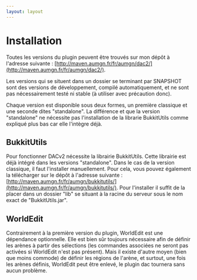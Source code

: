 ```yaml
---
layout: layout
---
```


Installation
======================

Toutes les versions du plugin peuvent être trouvés sur mon dépôt à l'adresse suivante : [http://maven.aumgn.fr/fr/aumgn/dac2/](http://maven.aumgn.fr/fr/aumgn/dac2/).

Les versions qui se situent dans un dossier se terminant par SNAPSHOT sont des versions de développement, compilé automatiquement, et ne sont pas nécessairement testé ni stable (à utiliser avec précaution donc).

Chaque version est disponible sous deux formes, un première classique et une seconde dites "standalone".
La différence et que la version "standalone" ne nécessite pas l'installation de la librarie BukkitUtils comme expliqué plus bas car elle l'intègre déjà.

BukkitUtils
------------

Pour fonctionner DACv2 nécessite la librairie BukkitUtils. Cette librairie est déjà intégré dans les versions "standalone". Dans le cas de la version classique, il faut l'installer manuellement.
Pour cela, vous pouvez également la télécharger sur le dépôt à l'adresse suivante : [http://maven.aumgn.fr/fr/aumgn/bukkitutils/](http://maven.aumgn.fr/fr/aumgn/bukkitutils/).
Pour l'installer il suffit de la placer dans un dossier "lib" se situant à la racine du serveur sous le nom exact de "BukkitUtils.jar".

WorldEdit
------------

Contrairement à la première version du plugin, WorldEdit est une dépendance optionnelle.
Elle est bien sûr toujours nécessaire afin de définir les arènes à partir des sélections (les commandes associées ne seront pas activées si WorldEdit n'est pas présent).
Mais il existe d'autre moyen (bien que moins commode) de définir les régions de l'arène, et surtout, une fois les arènes définis, WorldEdit peut être enlevé, le plugin dac tournera sans aucun problème.